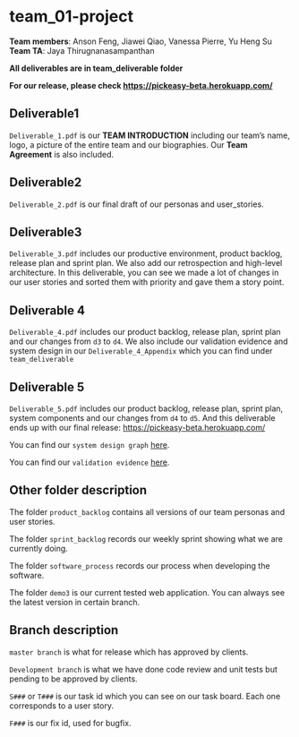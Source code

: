 # team_01-project
**Team members**: Anson Feng, Jiawei Qiao, Vanessa Pierre, Yu Heng Su  
**Team TA**: Jaya Thirugnanasampanthan  

**All deliverables are in team_deliverable folder**  

**For our release, please check https://pickeasy-beta.herokuapp.com/**

## Deliverable1  
`Deliverable_1.pdf` is our **TEAM INTRODUCTION** including our team’s name, logo, a picture of the entire team and our biographies. Our **Team Agreement** is also included.  

## Deliverable2
`Deliverable_2.pdf` is our final draft of our personas and user_stories.  

## Deliverable3
`Deliverable_3.pdf` includes our productive environment, product backlog, release plan and sprint plan. We also add our retrospection and high-level architecture. In this deliverable, you can see we made a lot of changes in our user stories and sorted them with priority and gave them a story point.  

## Deliverable 4  
`Deliverable_4.pdf` includes our product backlog, release plan, sprint plan and our changes from `d3` to `d4`. We also include our validation evidence and system design in our `Deliverable_4_Appendix` which you can find under `team_deliverable`  

## Deliverable 5  
`Deliverable_5.pdf` includes our product backlog, release plan, sprint plan, system components and our changes from `d4` to `d5`. And this deliverable ends up with our final release: https://pickeasy-beta.herokuapp.com/  

You can find our `system design graph` <a href="https://github.com/CSCC01/team_01-project/blob/master/system_design/d5_design.png">here</a>.  

You can find our `validation evidence` <a href="https://github.com/CSCC01/team_01-project/tree/master/validation_evidence">here</a>.  

## Other folder description
The folder `product_backlog` contains all versions of our team personas and user stories.  

The folder `sprint_backlog` records our weekly sprint showing what we are currently doing.  

The folder `software_process` records our process when developing the software.  

The folder `demo3` is our current tested web application. You can always see the latest version in certain branch.  

## Branch description
`master branch` is what for release which has approved by clients.  

`Development branch` is what we have done code review and unit tests but pending to be approved by clients.  

`S###` or `T###` is our task id which you can see on our task board. Each one corresponds to a user story.  

`F###` is our fix id, used for bugfix.  



